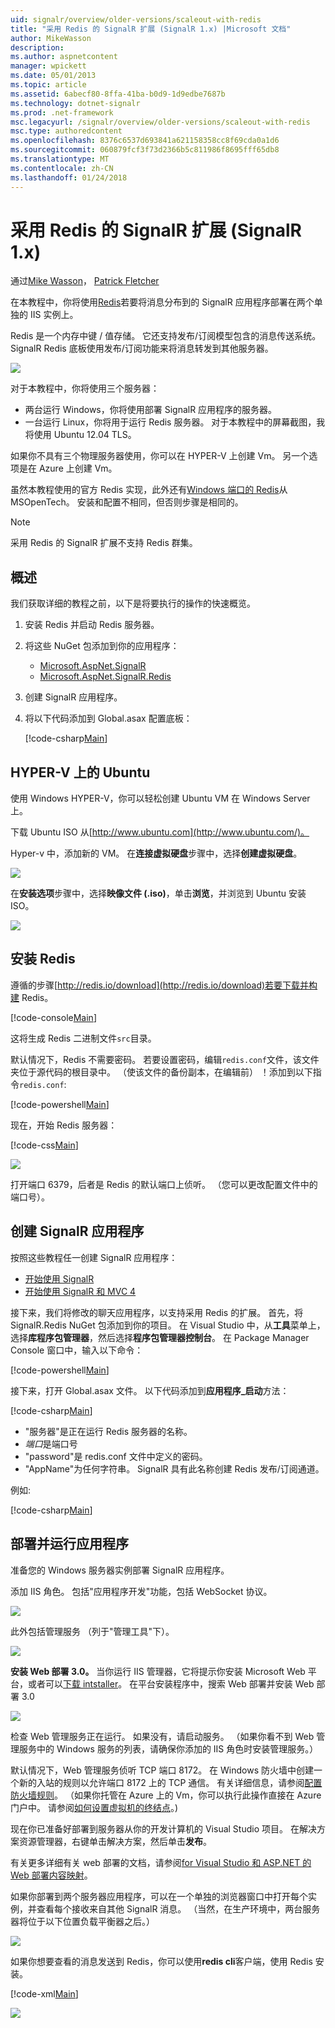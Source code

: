 ```yaml
---
uid: signalr/overview/older-versions/scaleout-with-redis
title: "采用 Redis 的 SignalR 扩展 (SignalR 1.x) |Microsoft 文档"
author: MikeWasson
description: 
ms.author: aspnetcontent
manager: wpickett
ms.date: 05/01/2013
ms.topic: article
ms.assetid: 6abecf80-8ffa-41ba-b0d9-1d9edbe7687b
ms.technology: dotnet-signalr
ms.prod: .net-framework
msc.legacyurl: /signalr/overview/older-versions/scaleout-with-redis
msc.type: authoredcontent
ms.openlocfilehash: 8376c6537d693841a621158358cc8f69cda0a1d6
ms.sourcegitcommit: 060879fcf3f73d2366b5c811986f8695fff65db8
ms.translationtype: MT
ms.contentlocale: zh-CN
ms.lasthandoff: 01/24/2018
---
```

<a name="signalr-scaleout-with-redis-signalr-1x"></a>采用 Redis 的 SignalR 扩展 (SignalR 1.x)
====================
通过[Mike Wasson](https://github.com/MikeWasson)， [Patrick Fletcher](https://github.com/pfletcher)

在本教程中，你将使用[Redis](http://redis.io/)若要将消息分布到的 SignalR 应用程序部署在两个单独的 IIS 实例上。

Redis 是一个内存中键 / 值存储。 它还支持发布/订阅模型包含的消息传送系统。 SignalR Redis 底板使用发布/订阅功能来将消息转发到其他服务器。

![](scaleout-with-redis/_static/image1.png)

对于本教程中，你将使用三个服务器：

- 两台运行 Windows，你将使用部署 SignalR 应用程序的服务器。
- 一台运行 Linux，你将用于运行 Redis 服务器。 对于本教程中的屏幕截图，我将使用 Ubuntu 12.04 TLS。

如果你不具有三个物理服务器使用，你可以在 HYPER-V 上创建 Vm。 另一个选项是在 Azure 上创建 Vm。

虽然本教程使用的官方 Redis 实现，此外还有[Windows 端口的 Redis](https://github.com/MSOpenTech/redis)从 MSOpenTech。 安装和配置不相同，但否则步骤是相同的。

> [!NOTE] 
> 
> 采用 Redis 的 SignalR 扩展不支持 Redis 群集。


## <a name="overview"></a>概述

我们获取详细的教程之前，以下是将要执行的操作的快速概览。

1. 安装 Redis 并启动 Redis 服务器。
2. 将这些 NuGet 包添加到你的应用程序： 

    - [Microsoft.AspNet.SignalR](http://nuget.org/packages/Microsoft.AspNet.SignalR)
    - [Microsoft.AspNet.SignalR.Redis](http://nuget.org/packages/Microsoft.AspNet.SignalR.Redis)
3. 创建 SignalR 应用程序。
4. 将以下代码添加到 Global.asax 配置底板： 

    [!code-csharp[Main](scaleout-with-redis/samples/sample1.cs)]

## <a name="ubuntu-on-hyper-v"></a>HYPER-V 上的 Ubuntu

使用 Windows HYPER-V，你可以轻松创建 Ubuntu VM 在 Windows Server 上。

下载 Ubuntu ISO 从[http://www.ubuntu.com](http://www.ubuntu.com/)。

Hyper-v 中，添加新的 VM。 在**连接虚拟硬盘**步骤中，选择**创建虚拟硬盘**。

![](scaleout-with-redis/_static/image2.png)

在**安装选项**步骤中，选择**映像文件 (.iso)**，单击**浏览**，并浏览到 Ubuntu 安装 ISO。

![](scaleout-with-redis/_static/image3.png)

## <a name="install-redis"></a>安装 Redis

遵循的步骤[http://redis.io/download](http://redis.io/download)若要下载并构建 Redis。

[!code-console[Main](scaleout-with-redis/samples/sample2.cmd)]

这将生成 Redis 二进制文件`src`目录。

默认情况下，Redis 不需要密码。 若要设置密码，编辑`redis.conf`文件，该文件夹位于源代码的根目录中。 （使该文件的备份副本，在编辑前） ！添加到以下指令`redis.conf`:

[!code-powershell[Main](scaleout-with-redis/samples/sample3.ps1)]

现在，开始 Redis 服务器：

[!code-css[Main](scaleout-with-redis/samples/sample4.css)]

![](scaleout-with-redis/_static/image4.png)

打开端口 6379，后者是 Redis 的默认端口上侦听。 （您可以更改配置文件中的端口号）。

## <a name="create-the-signalr-application"></a>创建 SignalR 应用程序

按照这些教程任一创建 SignalR 应用程序：

- [开始使用 SignalR](../getting-started/tutorial-getting-started-with-signalr.md)
- [开始使用 SignalR 和 MVC 4](tutorial-getting-started-with-signalr-and-mvc-4.md)

接下来，我们将修改的聊天应用程序，以支持采用 Redis 的扩展。 首先，将 SignalR.Redis NuGet 包添加到你的项目。 在 Visual Studio 中，从**工具**菜单上，选择**库程序包管理器**，然后选择**程序包管理器控制台**。 在 Package Manager Console 窗口中，输入以下命令：

[!code-powershell[Main](scaleout-with-redis/samples/sample5.ps1)]

接下来，打开 Global.asax 文件。 以下代码添加到**应用程序\_启动**方法：

[!code-csharp[Main](scaleout-with-redis/samples/sample6.cs)]

- "服务器"是正在运行 Redis 服务器的名称。
- *端口*是端口号
- "password"是 redis.conf 文件中定义的密码。
- "AppName"为任何字符串。 SignalR 具有此名称创建 Redis 发布/订阅通道。

例如:

[!code-csharp[Main](scaleout-with-redis/samples/sample7.cs)]

## <a name="deploy-and-run-the-application"></a>部署并运行应用程序

准备您的 Windows 服务器实例部署 SignalR 应用程序。

添加 IIS 角色。 包括"应用程序开发"功能，包括 WebSocket 协议。

![](scaleout-with-redis/_static/image5.png)

此外包括管理服务 （列于"管理工具"下）。

![](scaleout-with-redis/_static/image6.png)

**安装 Web 部署 3.0。** 当你运行 IIS 管理器，它将提示你安装 Microsoft Web 平台，或者可以[下载 intstaller](https://go.microsoft.com/fwlink/?LinkId=255386)。 在平台安装程序中，搜索 Web 部署并安装 Web 部署 3.0

![](scaleout-with-redis/_static/image7.png)

检查 Web 管理服务正在运行。 如果没有，请启动服务。 （如果你看不到 Web 管理服务中的 Windows 服务的列表，请确保你添加的 IIS 角色时安装管理服务。）

默认情况下，Web 管理服务侦听 TCP 端口 8172。 在 Windows 防火墙中创建一个新的入站的规则以允许端口 8172 上的 TCP 通信。 有关详细信息，请参阅[配置防火墙规则](https://technet.microsoft.com/library/dd448559(WS.10).aspx)。 （如果你托管在 Azure 上的 Vm，你可以执行此操作直接在 Azure 门户中。 请参阅[如何设置虚拟机的终结点](https://azure.microsoft.com/documentation/articles/virtual-machines-set-up-endpoints/)。)

现在你已准备好部署到服务器从你的开发计算机的 Visual Studio 项目。 在解决方案资源管理器，右键单击解决方案，然后单击**发布**。

有关更多详细有关 web 部署的文档，请参阅[for Visual Studio 和 ASP.NET 的 Web 部署内容映射](../../../whitepapers/aspnet-web-deployment-content-map.md)。

如果你部署到两个服务器应用程序，可以在一个单独的浏览器窗口中打开每个实例，并查看每个接收来自其他 SignalR 消息。 （当然，在生产环境中，两台服务器将位于以下位置负载平衡器之后。）

![](scaleout-with-redis/_static/image8.png)

如果你想要查看的消息发送到 Redis，你可以使用**redis cli**客户端，使用 Redis 安装。

[!code-xml[Main](scaleout-with-redis/samples/sample8.xml)]

![](scaleout-with-redis/_static/image9.png)
